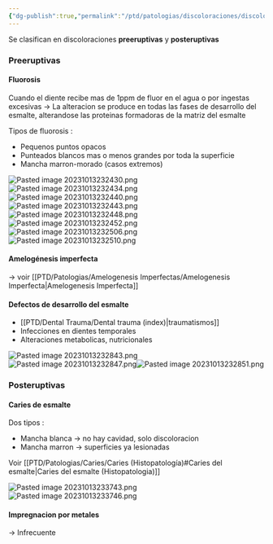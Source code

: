 ```yaml
---
{"dg-publish":true,"permalink":"/ptd/patologias/discoloraciones/discoloraciones-del-esmalte/"}
---
```



Se clasifican en discoloraciones **preeruptivas** y **posteruptivas**
### Preeruptivas

#### Fluorosis

Cuando el diente recibe mas de 1ppm de fluor en el agua o por ingestas excesivas
→ La alteracion se produce en todas las fases de desarrollo del esmalte, alterandose las proteinas formadoras de la matriz del esmalte

Tipos de fluorosis :
- Pequenos puntos opacos
- Punteados blancos mas o menos grandes por toda la superficie
- Mancha marron-morado (casos extremos)

![Pasted image 20231013232430.png](/img/user/PTD/M%C3%A9dias/Pasted%20image%2020231013232430.png) ![Pasted image 20231013232434.png](/img/user/PTD/M%C3%A9dias/Pasted%20image%2020231013232434.png)
![Pasted image 20231013232440.png](/img/user/PTD/M%C3%A9dias/Pasted%20image%2020231013232440.png)![Pasted image 20231013232443.png](/img/user/PTD/M%C3%A9dias/Pasted%20image%2020231013232443.png)
![Pasted image 20231013232448.png](/img/user/PTD/M%C3%A9dias/Pasted%20image%2020231013232448.png) ![Pasted image 20231013232452.png](/img/user/PTD/M%C3%A9dias/Pasted%20image%2020231013232452.png)
![Pasted image 20231013232506.png](/img/user/PTD/M%C3%A9dias/Pasted%20image%2020231013232506.png)![Pasted image 20231013232510.png](/img/user/PTD/M%C3%A9dias/Pasted%20image%2020231013232510.png)


#### Amelogénesis imperfecta

→ voir [[PTD/Patologias/Amelogenesis Imperfectas/Amelogenesis Imperfecta\|Amelogenesis Imperfecta]]

#### Defectos de desarrollo del esmalte 

- [[PTD/Dental Trauma/Dental trauma (index)\|traumatismos]]
- Infecciones en dientes temporales
- Alteraciones metabolicas, nutricionales

![Pasted image 20231013232843.png](/img/user/PTD/M%C3%A9dias/Pasted%20image%2020231013232843.png)![Pasted image 20231013232847.png](/img/user/PTD/M%C3%A9dias/Pasted%20image%2020231013232847.png)![Pasted image 20231013232851.png](/img/user/PTD/M%C3%A9dias/Pasted%20image%2020231013232851.png)



### Posteruptivas

#### Caries de esmalte

Dos tipos :
- Mancha blanca → no hay cavidad, solo discoloracion
- Mancha marron → superficies ya lesionadas

Voir [[PTD/Patologias/Caries/Caries (Histopatología)#Caries del esmalte\|Caries del esmalte (Histopatologia)]]

![Pasted image 20231013233743.png](/img/user/PTD/M%C3%A9dias/Pasted%20image%2020231013233743.png)![Pasted image 20231013233746.png](/img/user/PTD/M%C3%A9dias/Pasted%20image%2020231013233746.png)

#### Impregnacion por metales

→ Infrecuente
